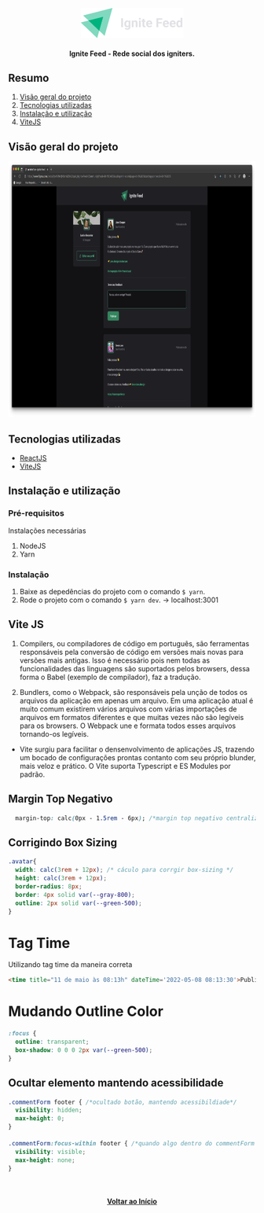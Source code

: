 <div id="top" align="center">
  <div>
    <img src="github/images/logo.png" alt="Logo" width="209" height="61">
  </div>
  <h4 align="center">Ignite Feed - Rede social dos igniters.</h4>
</div>

## Resumo

<ol>
  <li><a href="#visão-geral-do-projeto">Visão geral do projeto</a></li>
  <li><a href="#tecnologias-utilizadas">Tecnologias utilizadas</a></li>
  <li><a href="#instalação-e-utilização">Instalação e utilização</a></li>
  <li><a href="#vite-js">ViteJS</a></li>
  
</ol>

## Visão geral do projeto

<div align="center">
  <img src="github/images/dashboard.png" alt="project preview" width="1180" height="520">  
</div>

## Tecnologias utilizadas

- [ReactJS](https://reactjs.org/)
- [ViteJS](https://vitejs.dev/)

## Instalação e utilização

### Pré-requisitos

Instalações necessárias

1. NodeJS
2. Yarn

### Instalação

1. Baixe as depedências do projeto com o comando `$ yarn`.
2. Rode o projeto com o comando `$ yarn dev`. -> localhost:3001

## Vite JS

1. Compilers, ou compiladores de código em português, são ferramentas responsáveis pela conversão de código em versões
mais novas para versões mais antigas. Isso é necessário pois nem todas as funcionalidades das linguagens são suportados 
pelos browsers, dessa forma o Babel (exemplo de compilador), faz a tradução.

2. Bundlers, como o Webpack, são responsáveis pela unção de todos os arquivos da aplicação em apenas um arquivo. Em uma 
aplicação atual é muito comum existirem vários arquivos com várias importações de arquivos em formatos diferentes e que
muitas vezes não são legíveis para os browsers. O Webpack une e formata todos esses arquivos tornando-os legíveis.

 - Vite surgiu para facilitar o densenvolvimento de aplicações JS, trazendo um bocado de configurações prontas
contanto com seu próprio blunder, mais veloz e prático. O Vite suporta Typescript e ES Modules por padrão. 

## Margin Top Negativo

```css
  margin-top: calc(0px - 1.5rem - 6px); /*margin top negativo centralizado*/
```

## Corrigindo Box Sizing

```css
.avatar{
  width: calc(3rem + 12px); /* cáculo para corrgir box-sizing */
  height: calc(3rem + 12px);
  border-radius: 8px;
  border: 4px solid var(--gray-800);
  outline: 2px solid var(--green-500);
}
```

# Tag Time

Utilizando tag time da maneira correta

```html
<time title="11 de maio às 08:13h" dateTime='2022-05-08 08:13:30'>Publicado há 1h</time>
```

# Mudando Outline Color

```css
:focus {
  outline: transparent;
  box-shadow: 0 0 0 2px var(--green-500);
}
```

## Ocultar elemento mantendo acessibilidade

```css
.commentForm footer { /*ocultado botão, mantendo acessibildiade*/
  visibility: hidden;
  max-height: 0;
}

.commentForm:focus-within footer { /*quando algo dentro do commentForm estiver focado, mostrar botão*/
  visibility: visible;
  max-height: none;
}
```

<br />

<h4 align="center"><a href="#top">Voltar ao Início</a></h4>
